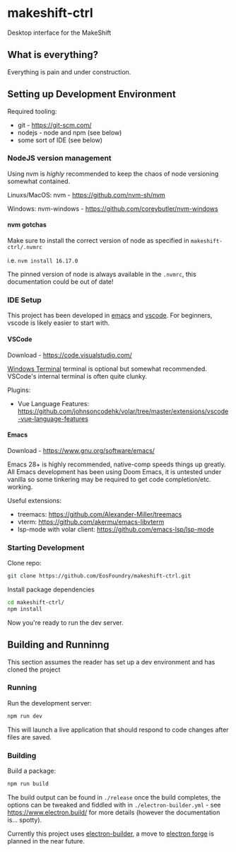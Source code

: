 # makeshift-ctrl

Desktop interface for the MakeShift

## What is everything?

Everything is pain and under construction.

## Setting up Development Environment

Required tooling:

- git - <https://git-scm.com/>
- nodejs - node and npm (see below)
- some sort of IDE (see below)

### NodeJS version management

Using nvm is *highly* recommended to keep the chaos of node versioning somewhat contained.

Linuxs/MacOS: nvm - <https://github.com/nvm-sh/nvm>

Windows: nvm-windows - <https://github.com/coreybutler/nvm-windows>

#### nvm gotchas

Make sure to install the correct version of node as specified in `makeshift-ctrl/.nvmrc`

i.e. `nvm install 16.17.0`

The pinned version of node is always available in the `.nvmrc`, this documentation could be out of date!

### IDE Setup

This project has been developed in [emacs](https://www.gnu.org/software/emacs/) and [vscode](https://code.visualstudio.com/). For beginners, vscode is likely easier to start with.

#### VSCode

Download - <https://code.visualstudio.com/>

[Windows Terminal](https://learn.microsoft.com/en-us/windows/terminal/install) terminal is optional but somewhat recommended. VSCode's internal terminal is often quite clunky.

Plugins:

- Vue Language Features: <https://github.com/johnsoncodehk/volar/tree/master/extensions/vscode-vue-language-features>

#### Emacs

Download - <https://www.gnu.org/software/emacs/>

Emacs 28+ is highly recommended, native-comp speeds things up greatly. All Emacs development has been using Doom Emacs, it is untested under vanilla so some tinkering may be required to get code completion/etc. working.

Useful extensions:

- treemacs: <https://github.com/Alexander-Miller/treemacs>
- vterm: <https://github.com/akermu/emacs-libvterm>
- lsp-mode with volar client: <https://github.com/emacs-lsp/lsp-mode>

### Starting Development

Clone repo:

```bash
git clone https://github.com/EosFoundry/makeshift-ctrl.git
```

Install package dependencies

```bash
cd makeshift-ctrl/
npm install
```

Now you're ready to run the dev server.

## Building and Runninng

This section assumes the reader has set up a dev environment and has cloned the project

### Running

Run the development server:

```bash
npm run dev
```

This will launch a live application that should respond to code changes after files are saved.

### Building

Build a package:

```bash
npm run build
```

The build output can be found in `./release` once the build completes, the options can be tweaked and fiddled with in `./electron-builder.yml` - see <https://www.electron.build/> for more details (however the documentation is... spotty).

Currently this project uses [electron-builder](https://www.electron.build/), a move to [electron forge](https://www.electronforge.io/) is planned in the near future.
